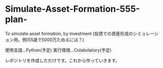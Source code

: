 # Simulate-Asset-Formation-555-plan-
To simulate asset formation, by investment (投資での資産形成のシミュレーション用。例)55歳で5000万ためるには？)

使用言語...Python(予定)
実行環境...Colabolatory(予定)

レポジトリを作成しただけです。これから作っていきます。
